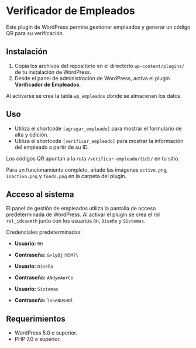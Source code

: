 # Verificador de Empleados

Este plugin de WordPress permite gestionar empleados y generar un código QR para su verificación.

## Instalación
1. Copia los archivos del repositorio en el directorio `wp-content/plugins/` de tu instalación de WordPress.
2. Desde el panel de administración de WordPress, activa el plugin **Verificador de Empleados**.

Al activarse se crea la tabla `wp_empleados` donde se almacenan los datos.

## Uso
- Utiliza el shortcode `[agregar_empleado]` para mostrar el formulario de alta y edición.
- Utiliza el shortcode `[verificar_empleado]` para mostrar la información del empleado a partir de su ID.

Los códigos QR apuntan a la ruta `/verificar-empleado/{id}/` en tu sitio.

Para un funcionamiento completo, añade las imágenes `activo.png`, `inactivo.png` y `fondo.png` en la carpeta del plugin.

## Acceso al sistema

El panel de gestión de empleados utiliza la pantalla de acceso predeterminada de WordPress.
Al activar el plugin se crea el rol `rol_idcaamth` junto con los usuarios
`RH`, `Diseño` y `Sistemas`.

Credenciales predeterminadas:

- **Usuario:** `RH`
- **Contraseña:** `&>1yBj|h5M7\`

- **Usuario:** `Diseño`
- **Contraseña:** `ANdymAorCe`

- **Usuario:** `Sistemas`
- **Contraseña:** `loSeNUsHOl`

## Requerimientos
- WordPress 5.0 o superior.
- PHP 7.0 o superior.

